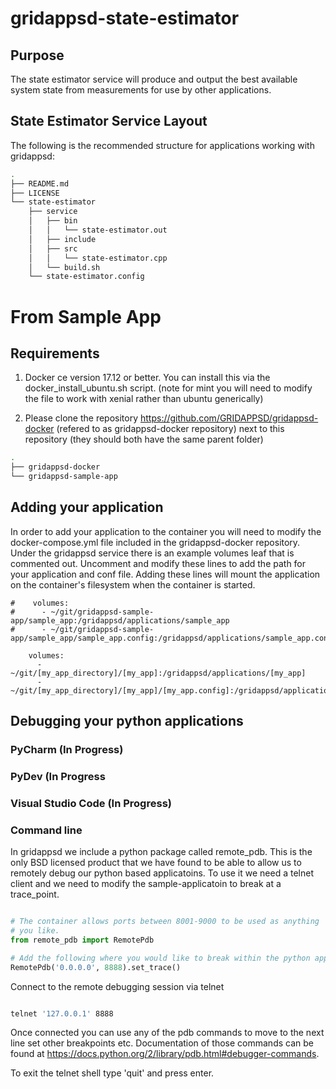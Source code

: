# gridappsd-state-estimator

## Purpose

The state estimator service will produce and output the best available system state from measurements for use by other applications.

## State Estimator Service Layout

The following is the recommended structure for applications working with gridappsd:

```` bash
.
├── README.md
├── LICENSE
└── state-estimator
    ├── service
    │   ├── bin
	│	│	└── state-estimator.out
	│	├── include
	│	├── src
	│	│	└── state-estimator.cpp
    │   └── build.sh
    └── state-estimator.config
````

# From Sample App

## Requirements 

1. Docker ce version 17.12 or better.  You can install this via the docker_install_ubuntu.sh script.  (note for mint you will need to modify the file to work with xenial rather than ubuntu generically)

1. Please clone the repository <https://github.com/GRIDAPPSD/gridappsd-docker> (refered to as gridappsd-docker repository) next to this repository (they should both have the same parent folder)

```` bash
.
├── gridappsd-docker
└── gridappsd-sample-app
````

## Adding your application

In order to add your application to the container you will need to modify the docker-compose.yml file included in the gridappsd-docker repository.  Under the gridappsd service there is an example volumes leaf that is commented out.  Uncomment and modify these lines to add the path for your application and conf file.  Adding these lines will mount the application on the container's filesystem when the container is started.

````
#    volumes:
#      - ~/git/gridappsd-sample-app/sample_app:/gridappsd/applications/sample_app
#      - ~/git/gridappsd-sample-app/sample_app/sample_app.config:/gridappsd/applications/sample_app.config

    volumes:
      - ~/git/[my_app_directory]/[my_app]:/gridappsd/applications/[my_app]
      - ~/git/[my_app_directory]/[my_app]/[my_app.config]:/gridappsd/applications/[my_app.config]

````

## Debugging your python applications

### PyCharm (In Progress)

### PyDev (In Progress

### Visual Studio Code (In Progress)

### Command line

In gridappsd we include a python package called remote_pdb.  This is the only BSD licensed product that we have found to be able to allow us to remotely debug our python based applicatoins.  To use it we need a telnet client and we need to modify the sample-applicatoin to break at a trace_point.

```` python

# The container allows ports between 8001-9000 to be used as anything
# you like.
from remote_pdb import RemotePdb

# Add the following where you would like to break within the python app.
RemotePdb('0.0.0.0', 8888).set_trace()

````

Connect to the remote debugging session via telnet 

```` bash

telnet '127.0.0.1' 8888
````

Once connected you can use any of the pdb commands to move to the next line set other breakpoints etc.  Documentation of those commands can be found at <https://docs.python.org/2/library/pdb.html#debugger-commands>.

To exit the telnet shell type 'quit' and press enter.
